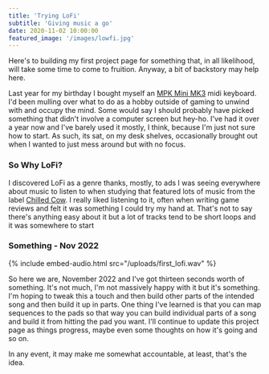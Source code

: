 ```yaml
---
title: 'Trying LoFi'
subtitle: 'Giving music a go'
date: 2020-11-02 10:00:00
featured_image: '/images/lowfi.jpg'
---
```

Here's to building my first project page for something that, in all likelihood, will take some time to come to fruition. Anyway, a bit of backstory may help here.

Last year for my birthday I bought myself an [MPK Mini MK3](https://www.akaipro.com/mpk-mini-mk3) midi keyboard. I'd been mulling over what to do as a hobby outside of gaming to unwind with and occupy the mind. Some would say I should probably have picked something that didn't involve a computer screen but hey-ho. I've had it over a year now and I've barely used it mostly, I think, because I'm just not sure how to start. As such, its sat, on my desk shelves, occasionally brought out when I wanted to just mess around but with no focus.

### So Why LoFi?

I discovered LoFi as a genre thanks, mostly, to ads I was seeing everywhere about music to listen to when studying that featured lots of music from the label [Chilled Cow](https://www.youtube.com/channel/UCM-4FLc3wlRHaoWseua1v3A). I really liked listening to it, often when writing game reviews and felt it was something I could try my hand at. That's not to say there's anything easy about it but a lot of tracks tend to be short loops and it was somewhere to start

### Something - Nov 2022

{% include embed-audio.html src="/uploads/first_lofi.wav" %}

So here we are, November 2022 and I've got thirteen seconds worth of something. It's not much, I'm not massively happy with it but it's something. I'm hoping to tweak this a touch and then build other parts of the intended song and then build it up in parts. One thing I've learned is that you can map sequences to the pads so that way you can build individual parts of a song and build it from hitting the pad you want. I'll continue to update this project page as things progress, maybe even some thoughts on how it's going and so on.

In any event, it may make me somewhat accountable, at least, that's the idea.
